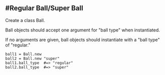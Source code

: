 #Regular Ball/Super Ball
--

Create a class Ball.

Ball objects should accept one argument for "ball type" when instantiated.

If no arguments are given, ball objects should instantiate with a "ball type" of "regular."

```
ball1 = Ball.new
ball2 = Ball.new "super"
ball1.ball_type  #=> "regular"
ball2.ball_type  #=> "super"
```